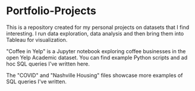 # Portfolio-Projects

This is a repository created for my personal projects on datasets that I find interesting.
I run data exploration, data analysis and then bring them into Tableau for visualization.

"Coffee in Yelp" is a Jupyter notebook exploring coffee businesses in the open Yelp Academic dataset.
You can find example Python scripts and ad hoc SQL queries I've written here.

The "COVID" and "Nashville Housing" files showcase more examples of SQL queries I've written.
